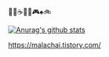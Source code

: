 
🍹🥃☕🕺🎤🎮♠🚲


[![Anurag's github stats](https://github-readme-stats.vercel.app/api?username=gegurakzi)](https://github.com/anuraghazra/github-readme-stats)



https://malachai.tistory.com/
